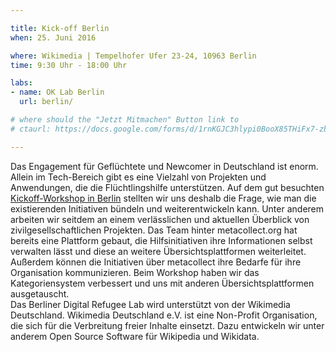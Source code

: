 ```yaml
---

title: Kick-off Berlin
when: 25. Juni 2016

where: Wikimedia | Tempelhofer Ufer 23-24, 10963 Berlin
time: 9:30 Uhr - 18:00 Uhr

labs:
- name: OK Lab Berlin
  url: berlin/

# where should the "Jetzt Mitmachen" Button link to
# ctaurl: https://docs.google.com/forms/d/1rnKGJC3hlypi0BooX85THiFx7-zbbJNa9g1sBQWrc8o/viewform

---
```


Das Engagement für Geflüchtete und Newcomer in Deutschland ist enorm. Allein im Tech-Bereich gibt es eine Vielzahl von Projekten und Anwendungen, die die Flüchtlingshilfe unterstützen. Auf dem gut besuchten [Kickoff-Workshop in Berlin](http://codefor.de/blog/kickoff-drl) stellten wir uns deshalb die Frage, wie man die existierenden Initiativen bündeln und weiterentwickeln kann. Unter anderem arbeiten wir seitdem an einem verlässlichen und aktuellen Überblick von zivilgesellschaftlichen Projekten. Das Team hinter metacollect.org hat bereits eine Plattform gebaut, die Hilfsinitiativen ihre Informationen selbst verwalten lässt und diese an weitere Übersichtsplattformen weiterleitet. Außerdem können die Initiativen über metacollect ihre Bedarfe für ihre Organisation kommunizieren. Beim Workshop haben wir das Kategoriensystem verbessert und uns mit anderen Übersichtsplattformen ausgetauscht.
<br>
Das Berliner Digital Refugee Lab wird unterstützt von der Wikimedia Deutschland. Wikimedia Deutschland e.V. ist eine Non-Profit Organisation, die sich für die Verbreitung freier Inhalte einsetzt. Dazu entwickeln wir unter anderem Open Source Software für Wikipedia und Wikidata.
